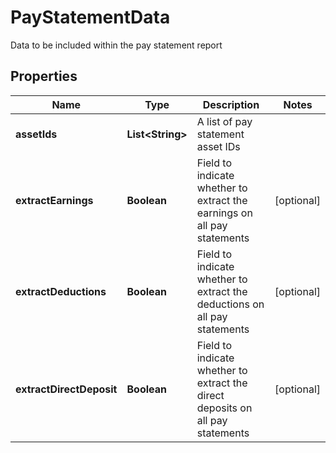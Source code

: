 

# PayStatementData

Data to be included within the pay statement report

## Properties

| Name | Type | Description | Notes |
|------------ | ------------- | ------------- | -------------|
|**assetIds** | **List&lt;String&gt;** | A list of pay statement asset IDs |  |
|**extractEarnings** | **Boolean** | Field to indicate whether to extract the earnings on all pay statements |  [optional] |
|**extractDeductions** | **Boolean** | Field to indicate whether to extract the deductions on all pay statements |  [optional] |
|**extractDirectDeposit** | **Boolean** | Field to indicate whether to extract the direct deposits on all pay statements |  [optional] |



